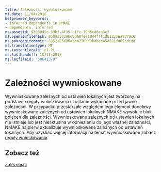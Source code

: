```yaml
---
title: Zależności wywnioskowane
ms.date: 11/04/2016
helpviewer_keywords:
- inferred dependents in NMAKE
- dependents, inferred
ms.assetid: 9303045c-69b3-4f35-bffc-19d5cd6ea3c3
ms.openlocfilehash: 958a33c29be0d68fee1044fff1d81235ea9370c6
ms.sourcegitcommit: 6052185696adca270bc9bdbec45a626dd89cdcdd
ms.translationtype: MT
ms.contentlocale: pl-PL
ms.lasthandoff: 10/31/2018
ms.locfileid: "50641379"
---
```

# <a name="inferred-dependents"></a>Zależności wywnioskowane

Wywnioskowane zależnych od ustawień lokalnych jest tworzony na podstawie reguły wnioskowania i zostanie wykonane przed jawne zależności. W przypadku przestarzałe względem jego element docelowy wywnioskowane zależnych od ustawień lokalnych NMAKE wywołuje blok poleceń dla zależności. Wywnioskowane zależnych od ustawień lokalnych nie istnieje lub jest nieaktualna w odniesieniu do jego własnej zależności, NMAKE najpierw aktualizuje wywnioskowane zależnych od ustawień lokalnych. Aby uzyskać więcej informacji na temat wywnioskowane zobacz [reguły wnioskowania](../build/inference-rules.md).

## <a name="see-also"></a>Zobacz też

[Zależności](../build/dependents.md)